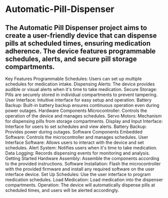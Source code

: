 # Automatic-Pill-Dispenser

## The Automatic Pill Dispenser project aims to create a user-friendly device that can dispense pills at scheduled times, ensuring medication adherence. The device features programmable schedules, alerts, and secure pill storage compartments.

Key Features
Programmable Schedules: Users can set up multiple schedules for medication intake.
Dispensing Alerts: The device provides audible or visual alerts when it's time to take medication.
Secure Storage: Pills are securely stored in individual compartments to prevent tampering.
User Interface: Intuitive interface for easy setup and operation.
Battery Backup: Built-in battery backup ensures continuous operation even during power outages.
Hardware Components
Microcontroller: Controls the operation of the device and manages schedules.
Servo Motors: Mechanism for dispensing pills from storage compartments.
Display and Input Interface: Interface for users to set schedules and view alerts.
Battery Backup: Provides power during outages.
Software Components
Embedded Software: Controls the microcontroller and manages schedules.
User Interface Software: Allows users to interact with the device and set schedules.
Alert System: Notifies users when it's time to take medication.
Data Logging: Records dispensing events for monitoring and analysis.
Getting Started
Hardware Assembly: Assemble the components according to the provided instructions.
Software Installation: Flash the microcontroller with the provided firmware and install any required software on the user interface device.
Set Up Schedules: Use the user interface to program medication schedules.
Load Medication: Load medication into the dispenser compartments.
Operation: The device will automatically dispense pills at scheduled times, and users will be alerted accordingly.
